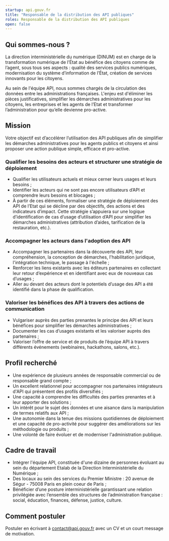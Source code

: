 ```yaml
---
startup: api.gouv.fr
title: "Responsable de la distribution des API publiques"
roles: Responsable de la distribution des API publiques
open: false
---
```


## Qui sommes-nous ?

La direction interministérielle du numérique (DINUM) est en charge de la transformation numérique de l’État au bénéfice des citoyens comme de l’agent, sous tous ses aspects : qualité des services publics numériques, modernisation du système d’information de l’État, création de services innovants pour les citoyens.

Au sein de l'équipe API, nous sommes chargés de la circulation des données entre les administrations françaises. L'enjeu est d'éliminer les pièces justificatives, simplifier les démarches administratives pour les citoyens, les entreprises et les agents de l’Etat et transformer l’administration pour qu’elle devienne pro-active.

## Mission

Votre objectif est d’accélérer l’utilisation des API publiques afin de simplifier les démarches administratives pour les agents publics et citoyens et ainsi proposer une action publique simple, efficace et pro-active. 

### Qualifier les besoins des acteurs et structurer une stratégie de déploiement

- Qualifier les utilisateurs actuels et mieux cerner leurs usages et leurs besoins ;
- Identifier les acteurs qui ne sont pas encore utilisateurs d’API et comprendre leurs besoins et blocages ;
- À partir de ces éléments, formaliser une stratégie de déploiement des API de l’Etat qui se décline par des objectifs, des actions et des indicateurs d’impact. Cette stratégie s’appuiera sur une logique d’identification de cas d’usage d’utilisation d’API pour simplifier les démarches administratives (attribution d’aides, tarification de la restauration, etc.).

### Accompagner les acteurs dans l'adoption des API

- Accompagner les partenaires dans la découverte des API, leur compréhension, la conception de démarches, l'habilitation juridique, l'intégration technique, le passage à l'échelle ;
- Renforcer les liens existants avec les éditeurs partenaires en collectant leur retour d’expérience et en identifiant avec eux de nouveaux cas d’usages ;
- Aller au devant des acteurs dont le potentiels d’usage des API a été identifié dans la phase de qualification.

### Valoriser les bénéfices des API à travers des actions de communication

- Vulgariser auprès des parties prenantes le principe des API et leurs bénéfices pour simplifier les démarches administratives ;
- Documenter les cas d’usages existants et les valoriser auprès des partenaires ;
- Valoriser l’offre de service et de produits de l’équipe API à travers différents événements (webinaires, hackathons, salons, etc.).

## Profil recherché

- Une expérience de plusieurs années de responsable commercial ou de responsable grand compte ;
- Un excellent relationnel pour accompagner nos partenaires intégrateurs d'API qui présentent des profils diversifiés ;
- Une capacité à comprendre les difficultés des parties prenantes et à leur apporter des solutions ;
- Un intérêt pour le sujet des données et une aisance dans la manipulation de termes relatifs aux API ;
- Une autonomie dans la tenue des missions quotidiennes de déploiement et une capacité de pro-activité pour suggérer des améliorations sur les méthodologie ou produits ;
- Une volonté de faire évoluer et de moderniser l'administration publique.

## Cadre de travail

- Intégrer l'équipe API, constituée d'une dizaine de personnes évoluant au sein du département Etalab de la Direction Interministérielle du Numérique ;
- Des locaux au sein des services du Premier Ministre :  20 avenue de Ségur - 75008 Paris en plein coeur de Paris ;
- Bénéficier d’une posture interministérielle garantissant une relation privilégiée avec l’ensemble des structures de l’administration française : social, éducation, finances, défense, justice, culture.

## Comment postuler

Postuler en écrivant à [contact@api.gouv.fr](mailto:contact@api.gouv.fr) avec un CV et un court message de motivation. 
